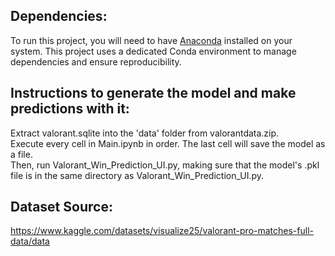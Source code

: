 ## Dependencies:
To run this project, you will need to have [Anaconda](https://www.anaconda.com/download/) installed on your system. This project uses a dedicated Conda environment to manage dependencies and ensure reproducibility.

## Instructions to generate the model and make predictions with it:
Extract valorant.sqlite into the 'data' folder from valorantdata.zip.<br>
Execute every cell in Main.ipynb in order. The last cell will save the model as a file.<br>
Then, run Valorant_Win_Prediction_UI.py, making sure that the model's .pkl file is in the same directory as Valorant_Win_Prediction_UI.py.

## Dataset Source:
https://www.kaggle.com/datasets/visualize25/valorant-pro-matches-full-data/data